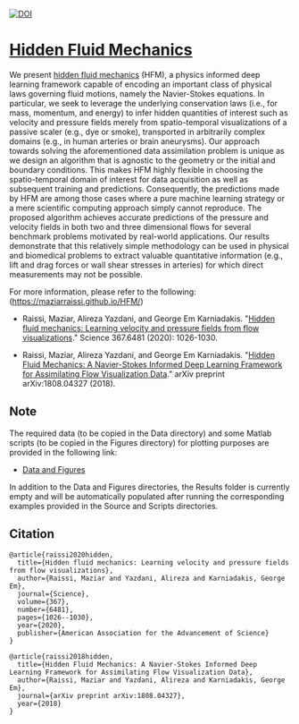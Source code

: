 [![DOI](https://zenodo.org/badge/152933799.svg)](https://zenodo.org/badge/latestdoi/152933799)

# [Hidden Fluid Mechanics](https://maziarraissi.github.io/HFM/)

We present [hidden fluid mechanics](https://science.sciencemag.org/content/367/6481/1026.abstract) (HFM), a physics informed deep learning framework capable of encoding an important class of physical laws governing fluid motions, namely the Navier-Stokes equations. In particular, we seek to leverage the underlying conservation laws (i.e., for mass, momentum, and energy) to infer hidden quantities of interest such as velocity and pressure fields merely from spatio-temporal visualizations of a passive scaler (e.g., dye or smoke), transported in arbitrarily complex domains (e.g., in human arteries or brain aneurysms). Our approach towards solving the aforementioned data assimilation problem is unique as we design an algorithm that is agnostic to the geometry or the initial and boundary conditions. This makes HFM highly flexible in choosing the spatio-temporal domain of interest for data acquisition as well as subsequent training and predictions. Consequently, the predictions made by HFM are among those cases where a pure machine learning strategy or a mere scientific computing approach simply cannot reproduce. The proposed algorithm achieves accurate predictions of the pressure and velocity fields in both two and three dimensional flows for several benchmark problems motivated by real-world applications. Our results demonstrate that this relatively simple methodology can be used in physical and biomedical problems to extract valuable quantitative information (e.g., lift and drag forces or wall shear stresses in arteries) for which direct measurements may not be possible.

For more information, please refer to the following: (https://maziarraissi.github.io/HFM/)

  - Raissi, Maziar, Alireza Yazdani, and George Em Karniadakis. "[Hidden fluid mechanics: Learning velocity and pressure fields from flow visualizations](https://science.sciencemag.org/content/367/6481/1026.abstract)." Science 367.6481 (2020): 1026-1030.

  - Raissi, Maziar, Alireza Yazdani, and George Em Karniadakis. "[Hidden Fluid Mechanics: A Navier-Stokes Informed Deep Learning Framework for Assimilating Flow Visualization Data](https://arxiv.org/abs/1808.04327)." arXiv preprint arXiv:1808.04327 (2018).

## Note

The required data (to be copied in the Data directory) and some Matlab scripts (to be copied in the Figures directory) for plotting purposes are provided in the following link:

   - [Data and Figures](https://bit.ly/2NRB65U)

In addition to the Data and Figures directories, the Results folder is currently empty and will be automatically populated after running the corresponding examples provided in the Source and Scripts directories.

## Citation
    
    @article{raissi2020hidden,
      title={Hidden fluid mechanics: Learning velocity and pressure fields from flow visualizations},
      author={Raissi, Maziar and Yazdani, Alireza and Karniadakis, George Em},
      journal={Science},
      volume={367},
      number={6481},
      pages={1026--1030},
      year={2020},
      publisher={American Association for the Advancement of Science}
    }

    @article{raissi2018hidden,
      title={Hidden Fluid Mechanics: A Navier-Stokes Informed Deep Learning Framework for Assimilating Flow Visualization Data},
      author={Raissi, Maziar and Yazdani, Alireza and Karniadakis, George Em},
      journal={arXiv preprint arXiv:1808.04327},
      year={2018}
    }
    
